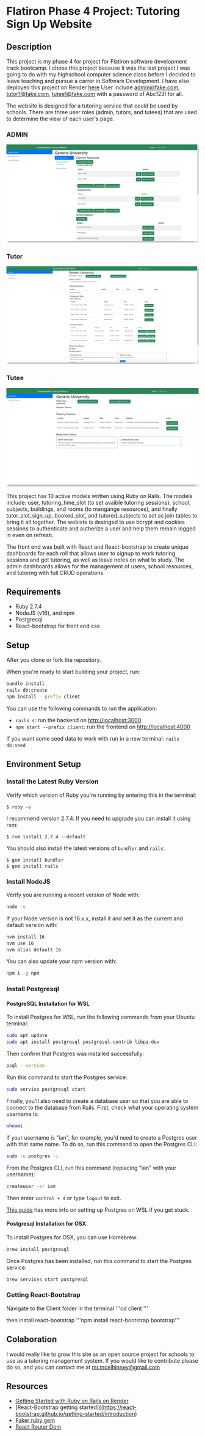 # Flatiron Phase 4 Project: Tutoring Sign Up Website

## Description

This project is my phase 4 for project for Flatiron software development track bootcamp. I chose this project because it was the last project I was going to do with my highschool computer science class before I decided to leave teaching and pursue a carrer in Software Development. I have also deployed this project on Render [here](https://knowledgeable-tutoring-platform.onrender.com)
User include admin@fake.com, tutor1@fake.com, tutee1@fake.com with a password of Abc123! for all.

The website is designed for a tutoring service that could be used by schools. There are three user roles (admin, tutors, and tutees) that are used to determine the view of each user's page.

### ADMIN

![Admin dashboard view](/README_IMAGES/admin_dashboard.png)

### Tutor

![Tutor dashboard view](/README_IMAGES/tutor_dashboard.png)

### Tutee

![Tutee dashboard view](/README_IMAGES/tutee_dashboard.png)

This project has 10 active models written using Ruby on Rails. The models include: user, tutoring_time_slot (to set avaible tutoring sessions), school, subjects, buildings, and rooms (to mangange resources), and finally tutor_slot_sign_up, booked_slot, and tutored_subjects to act as join tables to bring it all together. The webiste is desinged to use bcrypt and cookies sessions to authenticate and autherize a user and help them remain logged in even on refresh.

The front end was built with React and React-bootstrap to create unique dashboards for each roll that allows user to signup to work tutoring sessions and get tutoring, as well as leave notes on what to study. The admin dashboards allows for the management of users, school resources, and tutoring with full CRUD operations.

## Requirements

- Ruby 2.7.4
- NodeJS (v16), and npm
- Postgresql
- React-bootstrap for front end css

## Setup

After you clone or fork the repository.

When you're ready to start building your project, run:

```sh
bundle install
rails db:create
npm install --prefix client
```

You can use the following commands to run the application:

- `rails s`: run the backend on [http://localhost:3000](http://localhost:3000)
- `npm start --prefix client`: run the frontend on
  [http://localhost:4000](http://localhost:4000)


If you want some seed data to work with run in a new terminal:
```rails db:seed```

## Environment Setup

### Install the Latest Ruby Version

Verify which version of Ruby you're running by entering this in the terminal:

```console
$ ruby -v
```

I recommend version 2.7.4. If you need to upgrade you can install it using rvm:

```console
$ rvm install 2.7.4 --default
```

You should also install the latest versions of `bundler` and `rails`:

```console
$ gem install bundler
$ gem install rails
```

### Install NodeJS

Verify you are running a recent version of Node with:

```sh
node -v
```

If your Node version is not 16.x.x, install it and set it as the current and
default version with:

```sh
nvm install 16
nvm use 16
nvm alias default 16
```

You can also update your npm version with:

```sh
npm i -g npm
```

### Install Postgresql

#### PostgreSQL Installation for WSL

To install Postgres for WSL, run the following commands from your Ubuntu terminal:

```sh
sudo apt update
sudo apt install postgresql postgresql-contrib libpq-dev
```

Then confirm that Postgres was installed successfully:

```sh
psql --version
```

Run this command to start the Postgres service:

```sh
sudo service postgresql start
```

Finally, you'll also need to create a database user so that you are able to
connect to the database from Rails. First, check what your operating system
username is:

```sh
whoami
```

If your username is "ian", for example, you'd need to create a Postgres user
with that same name. To do so, run this command to open the Postgres CLI:

```sh
sudo -u postgres -i
```

From the Postgres CLI, run this command (replacing "ian" with your username):

```sh
createuser -sr ian
```

Then enter `control + d` or type `logout` to exit.

[This guide][postgresql wsl] has more info on setting up Postgres on WSL if you
get stuck.

[postgresql wsl]: https://docs.microsoft.com/en-us/windows/wsl/tutorials/wsl-database#install-postgresql

#### Postgresql Installation for OSX

To install Postgres for OSX, you can use Homebrew:

```sh
brew install postgresql
```

Once Postgres has been installed, run this command to start the Postgres
service:

```sh
brew services start postgresql
```

### Getting React-Bootstrap

Navigate to the Client folder in the terminal
'''cd client '''

then install react-bootstrap
'''npm install react-bootstrap bootstrap'''

## Colaboration
I would really like to grow this site as an open source project for schools to use as a tutoring management system. If you would like to contribute please do so, and you can contact me at mr.mcelhinney@gmail.com


## Resources

- [Getting Started with Ruby on Rails on Render](https://render.com/docs/deploy-rails)
- [React-Bootstrap getting started]{(https://react-bootstrap.github.io/getting-started/introduction)
- [Faker ruby gem](https://github.com/faker-ruby/faker)
- [React Router Dom](https://reactrouter.com/en/main)
